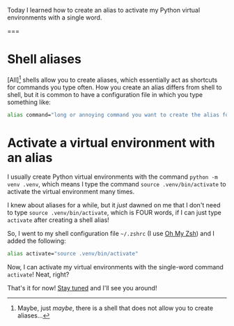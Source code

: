 Today I learned how to create an alias to activate my Python virtual environments with a single word.

===

# Shell aliases

[All][^1] shells allow you to create aliases, which essentially act as shortcuts for commands you type often.
How you create an alias differs from shell to shell, but it is common to have a configuration file in which you type something like:

```zsh
alias command="long or annoying command you want to create the alias for"
```


# Activate a virtual environment with an alias

I usually create Python virtual environments with the command `python -m venv .venv`, which means I type the command `source .venv/bin/activate` to activate the virtual environment many times.

I knew about aliases for a while, but it _just_ dawned on me that I don't need to type `source .venv/bin/activate`, which is FOUR words, if I can just type `activate` after creating a shell alias!

So, I went to my shell configuration file `~/.zshrc` (I use [Oh My Zsh](https://ohmyz.sh)) and I added the following:

```zsh
alias activate="source .venv/bin/activate"
```

Now, I can activate my virtual environments with the single-word command `activate`!
Neat, right?


[^1]: Maybe, just _maybe_, there is a shell that does not allow you to create aliases...

That's it for now! [Stay tuned][subscribe] and I'll see you around!

[subscribe]: /subscribe
